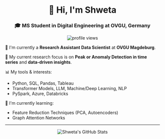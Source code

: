 
<!--
**shweta27407/shweta27407** is a ✨ _special_ ✨ repository because its `README.md` (this file) appears on your GitHub profile.

Here are some ideas to get you started:

- 🔭 I’m currently working on ...
- 🌱 I’m currently learning ...
- 👯 I’m looking to collaborate on ...
- 🤔 I’m looking for help with ...
- 💬 Ask me about ...
- 📫 How to reach me: ...
- 😄 Pronouns: ...
- ⚡ Fun fact: ...
-->

<h1 align="center">👋 Hi, I'm Shweta</h1>
<h3 align="center">🎓 MS Student in Digital Engineering at OVGU, Germany</h3>

<p align="center">
  <img src="https://komarev.com/ghpvc/?username=shweta27407&color=yellow" alt="profile views" />
</p>

🎯 I'm currently a **Research Assistant Data Scientist** at **OVGU Magdeburg**.

🔬 My current research focus is on **Peak or Anomaly Detection in time series** and **data-driven insights**.


📊 My tools & interests:
- Python, SQL, Pandas, Tableau  
- Transformer Models, LLM, Machine/Deep Learning, NLP  
- PySpark, Azure, Databricks

🌱 I'm currently learning:
- Feature Reduction Techniques (PCA, Autoencoders)  
- Graph Attention Networks

---

<p align="center">
  <img src="https://github-readme-stats.vercel.app/api?username=shweta27407&show_icons=true&theme=radical" alt="Shweta's GitHub Stats" />
</p>

